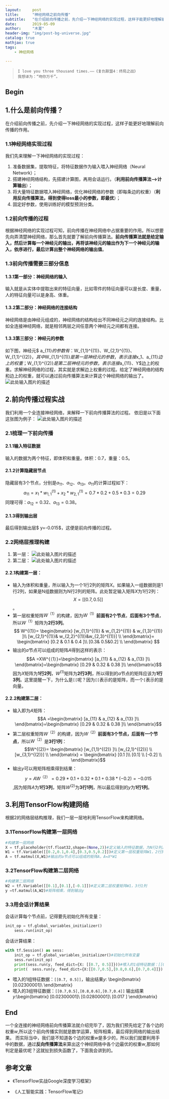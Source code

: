 ```yaml
---
layout:     post
title:      "神经网络之前向传播"
subtitle:   "在介绍前向传播之前，先介绍一下神经网络的实现过程，这样子能更好地理解前向传播的作用。"
date:       2019-05-09
author:     "木夏"
header-img: "img/post-bg-universe.jpg"
catalog: true
mathjax: true
tags:
    - 神经网络

---
```


>`I love you three thousand times.——《复仇联盟4：终局之战》`
><br/>`我想译为：“吻你万千”。`

## Begin
## 1.什么是前向传播？
在介绍前向传播之前，先介绍一下神经网络的实现过程，这样子能更好地理解前向传播的作用。

### 1.1神经网络实现过程
我们先来理解一下神经网络的实现过程：
 1. 准备数据集，提取特征，将特征数据作为输入喂入神经网络（Neural Network）；
 2. 搭建神经网络结构，先搭建计算图，再用会话运行。（**利用前向传播算法——>计算输出**）；
 3. 将大量特征数据喂入神经网络，优化神经网络的参数（即每条边的权重）（**利用反向传播算法，得到使得loss最小的参数，即最优**）；
 4. 固定好参数，使用训练好的模型预测分类。

### 1.2前向传播的过程
根据神经网络的实现过程可知，前向传播在神经网络中占据重要的作用。所以想要先向弄清楚神经网络，那么首先就要了解前向传播算法。**前向传播算法就是给定输入，然后计算每一个神经元的输出，再将该神经元的输出作为下一个神经元的输入，依序进行，最后计算出整个神经网络的输出值**。
### 1.3前向传播需要三部分信息
#### 1.3.1第一部分：神经网络的输入
输入就是从实体中提取出来的特征向量，比如零件的特征向量可以是长度、重量，人的特征向量可以是身高、体重。
#### 1.3.2第二部分：神经网络的连接结构
神经网络是由神经元组成的，神经网络的结构给出不同神经元之间的连接结构。比如全连接神经网络，就是相邻两层之间任意两个神经元之间都有连接。
#### 1.3.3第三部分：神经元的参数
如下图，神经元$ a_{11}$的参数有：$W_{1,1}^{(1)}$、$W_{2,1}^{(1)}$、$W_{1,1}^{(2)}$，其中$W_{1,1}^{(1)}$是第一层神经元的参数，表示连接$x_1$、$a_{11}$边上的权重；$W_{1,1}^{(2)}$是第二层神经元的参数，表示连接$a_{11}$、$Y$边上的权重。求解神经网络的过程，其实就是求解边上权重的过程。给定了神经网络的结构和边上的权重，就可以通过前向传播算法来计算这个神经网络的输出了。
![此处输入图片的描述][1]
## 2.前向传播过程实战
我们利用一个全连接神经网络，来解释一下前向传播算法的过程。
依旧是以下面这张图为例子：
![此处输入图片的描述][2]
### 2.1梳理一下前向传播
#### 2.1.1输入特征数据
输入的数据为两个特征，即体积和重量。体积：0.7，重量：0.5。
#### 2.1.2计算隐藏层节点
隐藏层有3个节点，分别是$a_{11}$、$a_{12}$、$a_{13}$。$a_{11}$的计算过程如下：$$ a_{11} =x_1*w_{1,1}^{(1)}+x_2*w_{2,1}^{(1)} = 0.7*0.2+0.5*0.3=0.29$$同理可得：$a_{12}=0.32$、$a_{13}=0.38$。
#### 2.1.3得到输出层
最后得到输出层$ y=-0.015$，这便是前向传播的过程。
### 2.2网络层推理构建

 1. 第一层：
![此处输入图片的描述][3]
 2. 第二层：
 ![此处输入图片的描述][4]

#### 2.2.1构建第一层：
 - 输入为体积和重量，所以输入为一个1行2列的矩阵$X$。如果输入一组数据则是1行2列，如果是N组数据则为N行2列的矩阵。此处暂定输入矩阵$X$为1行2列：$$X=[[0.7,0.5]]$$。
 - 第一层权重矩阵$W^{（1）}$的构建，因为$W^{（1）}$**前面有2个节点**，**后面有3个节点**，所以$W^{（1）}$矩阵为**2行3列**。
$$
   W^{(1)}= \begin{bmatrix}
    [w_{1,1}^{(1)} & w_{1,2}^{(1)} & w_{1,3}^{(1)} ]\\
    [w_{2,1}^{(1)}& w_{2,2}^{(1)}&w_{2,3}^{(1)}] \\
    \end{bmatrix}= \begin{bmatrix}
    [0.2 & 0.1 & 0.4 ]\\
    [0.3& 0.5&0.2] \\
    \end{bmatrix}
$$
 - 输出的$a$节点可以组成的矩阵$A$得到这样的表示：$$A =XW^{（1）}=\begin{bmatrix}
    [a_{11} & a_{12} & a_{13} ]\\
    \end{bmatrix}=\begin{bmatrix}
    [0.29 & 0.32 & 0.38 ]\\
    \end{bmatrix}$$因为$X$矩阵为**1行2列**，$W^{(1)}$矩阵为**2行3列**，所以得到的$a$节点的矩阵应该为**1行3列**。这里提醒一下，为什么是`[[`呢？因为`[[`表示的是矩阵，而一个`[`表示的是向量。
#### 2.2.2构建第二层：
 - 输入即为$A$矩阵：$$A =\begin{bmatrix}
    [a_{11} & a_{12} & a_{13} ]\\
    \end{bmatrix}=\begin{bmatrix}
    [0.29 & 0.32 & 0.38 ]\\
    \end{bmatrix}$$
 - 第二层权重矩阵$W^{（2）}$的构建，因为$W^{（2）}$**前面有3个节点，后面有一个节点**，所以$W^{（2）}$是**3行1列**：$$W^{(2)}= \begin{bmatrix}
    [w_{1,1}^{(2)} ]\\
    [w_{2,1}^{(2)}] \\
[w_{3,1}^{(2)}] \\
    \end{bmatrix} = \begin{bmatrix}
    [0.1 ]\\
    [0.1] \\
[-0.2] \\
    \end{bmatrix}$$
 - 输出$y$可以用矩阵相乘得到结果：$$ y=AW^{（2）}=0.29*0.1+0.32*0.1+0.38*(-0.2)=-0.015$$,因为矩阵$A$为**1行3列**，矩阵$W^{(2)}$为**3行1列**，所以最后得到的$y$为**1行1列**。
## 3.利用TensorFlow构建网络
根据2的网络层结构推理，我们一层一层地利用TensorFlow来构建网络。
### 3.1TensorFlow构建第一层网络
```python
#构建第一层网络
X = tf.placeholder(tf.float32,shape=(None,2))#定义输入的特征数据，为N行2列。如果喂入1组数据，可将shape=(1,2),这样就是1行2列。
W1 = tf.Variable([[0.2,0.1,0.4],[0.3,0.5,0.2]])#定义第一层权重矩阵W1，2行3列
A = tf.matmul(X,W1)#输出的a节点可以组成的矩阵A，A=X*W1
```
### 3.2TensorFlow构建第二层网络
```python
#构建第二层网络
W2 = tf.Variable([[0.1],[0.1],[-0.1]])#定义第二层权重矩阵W1，3行1列
y =tf.matmul(A,W2)#矩阵相乘，得到输出y
```
### 3.3用会话计算结果
会话计算每个节点前，记得要先初始化所有变量：
```python
init_op = tf.global_variables_initializer()
    sess.run(init_op)
```
会话计算结果：
```python
with tf.Session() as sess:
    init_op = tf.global_variables_initializer()#初始化所有变量
    sess.run(init_op)
    print(sess.run(y, feed_dict={X: [[0.7, 0.5]]}))#喂入的1组特征数据：[[0.7, 0.5]]，计算结果y
    print(  sess.run(y, feed_dict={X:[[0.7,0.5],[0.8,0.6],[0.7,0.4]]}) )#喂入的3组特征数据：[[0.7,0.5],[0.8,0.6],[0.7,0.4]]，计算结果y
```
 - 喂入的1组特征数据：`[[0.7, 0.5]]`，输出结果$y$:
\begin{bmatrix}
   [0.02300001]\\
\end{bmatrix}
 - 喂入的3组特征数据：`[[0.7,0.5],[0.8,0.6],[0.7,0.4]]`
输出结果$y$:\begin{bmatrix}
   [0.02300001]\\
   [0.02800001]\\
   [0.017     ]
    \end{bmatrix}
## End
一个全连接的神经网络前向传播算法就介绍完毕了，因为我们预先给定了各个边的权重$w$,所以这个前向传播实则就是数学运算，矩阵相乘，最后得到网络的输出结果。
而实际当中，我们是不知道各个边的权重$w$是多少的，所以我们就要利用手中的数据，通过**反向传播算法**来算出这个神经网络中各个边最优的权重$w$,那如何判定是最优呢？这就扯到损失函数了，下面我会讲到的。

## 参考文章
- 《TensorFlow实战Google深度学习框架》
- 《人工智能实践：TensorFlow笔记》

  [1]: https://s2.ax1x.com/2019/05/09/Eg0gmV.png
  [2]: https://s2.ax1x.com/2019/05/09/Eg0gmV.png
  [3]: https://s2.ax1x.com/2019/05/09/E2Fk4A.png
  [4]: https://s2.ax1x.com/2019/05/09/E2F8Cn.png
